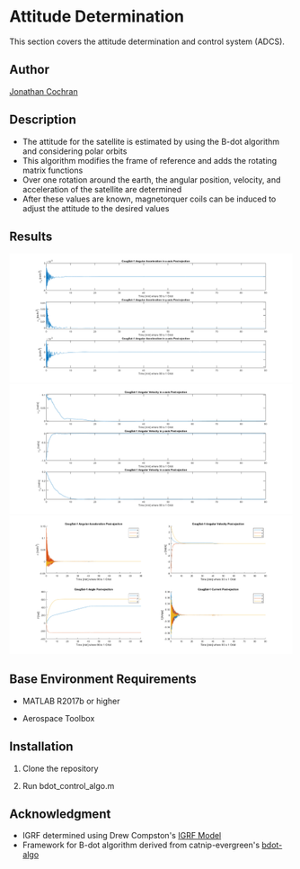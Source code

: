 # Attitude Determination

This section covers the attitude determination and control system (ADCS).

## Author

[Jonathan Cochran](https://github.com/ionzzu)

## Description

- The attitude for the satellite is estimated by using the B-dot algorithm and considering polar orbits
- This algorithm modifies the frame of reference and adds the rotating matrix functions
- Over one rotation around the earth, the angular position, velocity, and acceleration of the satellite are determined
- After these values are known, magnetorquer coils can be induced to adjust the attitude to the desired values

## Results

![ang_acc_stacked](../docs/ref/att_determination/ang_acc_stacked.png)
![ang_vel_stacked](../docs/ref/att_determination/ang_vel_stacked.png)
![bdot_output_summary](../docs/ref/att_determination/bdot_output_summary.png)

## Base Environment Requirements

- MATLAB R2017b or higher

- Aerospace Toolbox

## Installation

1. Clone the repository

2. Run bdot_control_algo.m

## Acknowledgment

- IGRF determined using Drew Compston's [IGRF Model](https://www.mathworks.com/matlabcentral/fileexchange/34388-international-geomagnetic-reference-field-igrf-model)
- Framework for B-dot algorithm derived from catnip-evergreen's [bdot-algo](https://github.com/catnip-evergreen/bdot-algo)
